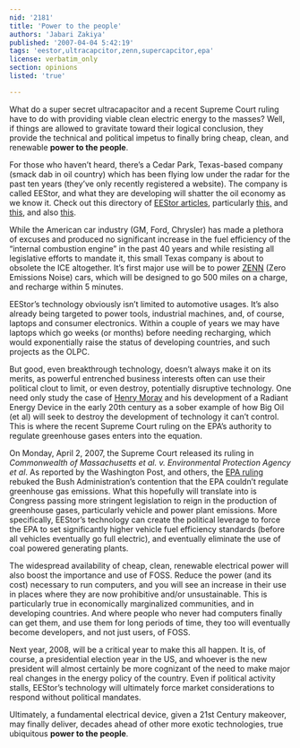 ```yaml
---
nid: '2181'
title: 'Power to the people'
authors: 'Jabari Zakiya'
published: '2007-04-04 5:42:19'
tags: 'eestor,ultracapcitor,zenn,supercapcitor,epa'
license: verbatim_only
section: opinions
listed: 'true'

---
```

What do a super secret ultracapacitor and a recent Supreme Court ruling have to do with providing viable clean electric energy to the masses? Well, if things are allowed to gravitate toward their logical conclusion, they provide the technical and political impetus to finally bring cheap, clean, and renewable **power to the people**.

For those who haven’t heard, there’s a Cedar Park, Texas-based company (smack dab in oil country) which has been flying low under the radar for the past ten years (they’ve only recently registered a website). The company is called EEStor, and what they are developing will shatter the oil economy as we know it. Check out this directory of [EEStor articles](http://peswiki.com/index.php/Directory:EEStor), particularly [this,](http://www.treehugger.com/files/2007/01/big_news_eestor.php) and [this](http://www.technologyreview.com/Biztech/18086/), and also [this](http://pesn.com/2007/01/17/9500448_EEStor_milestones/).

While the American car industry (GM, Ford, Chrysler) has made a plethora of excuses and produced no significant increase in the fuel efficiency of the “internal combustion engine” in the past 40 years and while resisting all legislative efforts to mandate it, this small Texas company is about to obsolete the ICE altogether. It’s first major use will be to power [ZENN](http://peswiki.com/index.php/Directory:Feel_Good_Cars) (Zero Emissions Noise) cars, which will be designed to go 500 miles on a charge, and recharge within 5 minutes.

EEStor’s technology obviously isn’t limited to automotive usages. It’s also already being targeted to power tools, industrial machines, and, of course, laptops and consumer electronics. Within a couple of years we may have laptops which go weeks (or months) before needing recharging, which would exponentially raise the status of developing countries, and such projects as the OLPC.

But good, even breakthrough technology, doesn’t always make it on its merits, as powerful entrenched business interests often can use their political clout to limit, or even destroy, potentially disruptive technology. One need only study the case of [Henry Moray](http://100777.com/node/278) and his development of a Radiant Energy Device in the early 20th century as a sober example of how Big Oil (et al) will seek to destroy the development of technology it can’t control. This is where the recent Supreme Court ruling on the EPA’s authority to regulate greenhouse gases enters into the equation.

On Monday, April 2, 2007, the Supreme Court released its ruling in _Commonwealth of Massachusetts et al. v. Environmental Protection Agency et al_. As reported by the Washington Post, and others, the [EPA ruling](http://www.washingtonpost.com/wp-dyn/content/article/2007/04/02/AR2007040200487_pf.html) rebuked the Bush Administration’s contention that the EPA couldn’t regulate greenhouse gas emissions. What this hopefully will translate into is Congress passing more stringent legislation to reign in the production of greenhouse gases, particularly vehicle and power plant emissions. More specifically, EEStor’s technology can create the political leverage to force the EPA to set significantly higher vehicle fuel efficiency standards (before all vehicles eventually go full electric), and eventually eliminate the use of coal powered generating plants.

The widespread availability of cheap, clean, renewable electrical power will also boost the importance and use of FOSS. Reduce the power (and its cost) necessary to run computers, and you will see an increase in their use in places where they are now prohibitive and/or unsustainable. This is particularly true in economically marginalized communities, and in developing countries. And where people who never had computers finally can get them, and use them for long periods of time, they too will eventually become developers, and not just users, of FOSS.

Next year, 2008, will be a critical year to make this all happen. It is, of course, a presidential election year in the US, and whoever is the new president will almost certainly be more cognizant of the need to make major real changes in the energy policy of the country. Even if political activity stalls, EEStor’s technology will ultimately force market considerations to respond without political mandates.

Ultimately, a fundamental electrical device, given a 21st Century makeover, may finally deliver, decades ahead of other more exotic technologies, true ubiquitous **power to the people**.

